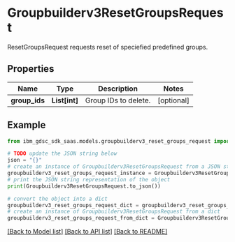 # Groupbuilderv3ResetGroupsRequest

ResetGroupsRequest requests reset of speciefied predefined groups.

## Properties

Name | Type | Description | Notes
------------ | ------------- | ------------- | -------------
**group_ids** | **List[int]** | Group IDs to delete. | [optional] 

## Example

```python
from ibm_gdsc_sdk_saas.models.groupbuilderv3_reset_groups_request import Groupbuilderv3ResetGroupsRequest

# TODO update the JSON string below
json = "{}"
# create an instance of Groupbuilderv3ResetGroupsRequest from a JSON string
groupbuilderv3_reset_groups_request_instance = Groupbuilderv3ResetGroupsRequest.from_json(json)
# print the JSON string representation of the object
print(Groupbuilderv3ResetGroupsRequest.to_json())

# convert the object into a dict
groupbuilderv3_reset_groups_request_dict = groupbuilderv3_reset_groups_request_instance.to_dict()
# create an instance of Groupbuilderv3ResetGroupsRequest from a dict
groupbuilderv3_reset_groups_request_from_dict = Groupbuilderv3ResetGroupsRequest.from_dict(groupbuilderv3_reset_groups_request_dict)
```
[[Back to Model list]](../README.md#documentation-for-models) [[Back to API list]](../README.md#documentation-for-api-endpoints) [[Back to README]](../README.md)


